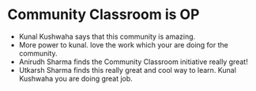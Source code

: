 # Community Classroom is OP

- Kunal Kushwaha says that this community is amazing.
- More power to kunal. love the work which your are doing for the community.
- Anirudh Sharma finds the Community Classroom initiative really great!
- Utkarsh Sharma finds this really great and cool way to learn. Kunal Kushwaha you are doing great job.
